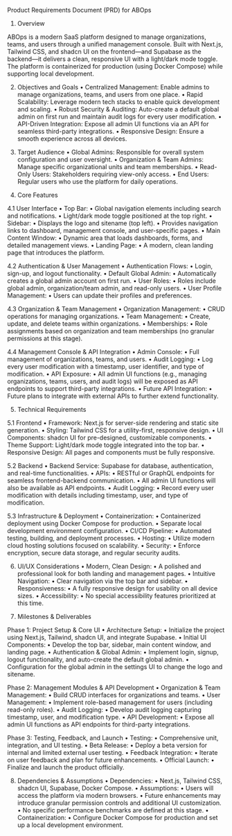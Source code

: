 
Product Requirements Document (PRD) for ABOps

1. Overview

ABOps is a modern SaaS platform designed to manage organizations, teams, and users through a unified management console. Built with Next.js, Tailwind CSS, and shadcn UI on the frontend—and Supabase as the backend—it delivers a clean, responsive UI with a light/dark mode toggle. The platform is containerized for production (using Docker Compose) while supporting local development.

2. Objectives and Goals
	•	Centralized Management: Enable admins to manage organizations, teams, and users from one place.
	•	Rapid Scalability: Leverage modern tech stacks to enable quick development and scaling.
	•	Robust Security & Auditing: Auto-create a default global admin on first run and maintain audit logs for every user modification.
	•	API-Driven Integration: Expose all admin UI functions via an API for seamless third-party integrations.
	•	Responsive Design: Ensure a smooth experience across all devices.

3. Target Audience
	•	Global Admins: Responsible for overall system configuration and user oversight.
	•	Organization & Team Admins: Manage specific organizational units and team memberships.
	•	Read-Only Users: Stakeholders requiring view-only access.
	•	End Users: Regular users who use the platform for daily operations.

4. Core Features

4.1 User Interface
	•	Top Bar:
	•	Global navigation elements including search and notifications.
	•	Light/dark mode toggle positioned at the top right.
	•	Sidebar:
	•	Displays the logo and sitename (top left).
	•	Provides navigation links to dashboard, management console, and user-specific pages.
	•	Main Content Window:
	•	Dynamic area that loads dashboards, forms, and detailed management views.
	•	Landing Page:
	•	A modern, clean landing page that introduces the platform.

4.2 Authentication & User Management
	•	Authentication Flows:
	•	Login, sign-up, and logout functionality.
	•	Default Global Admin:
	•	Automatically creates a global admin account on first run.
	•	User Roles:
	•	Roles include global admin, organization/team admin, and read-only users.
	•	User Profile Management:
	•	Users can update their profiles and preferences.

4.3 Organization & Team Management
	•	Organization Management:
	•	CRUD operations for managing organizations.
	•	Team Management:
	•	Create, update, and delete teams within organizations.
	•	Memberships:
	•	Role assignments based on organization and team memberships (no granular permissions at this stage).

4.4 Management Console & API Integration
	•	Admin Console:
	•	Full management of organizations, teams, and users.
	•	Audit Logging:
	•	Log every user modification with a timestamp, user identifier, and type of modification.
	•	API Exposure:
	•	All admin UI functions (e.g., managing organizations, teams, users, and audit logs) will be exposed as API endpoints to support third-party integrations.
	•	Future API Integration:
	•	Future plans to integrate with external APIs to further extend functionality.

5. Technical Requirements

5.1 Frontend
	•	Framework: Next.js for server-side rendering and static site generation.
	•	Styling: Tailwind CSS for a utility-first, responsive design.
	•	UI Components: shadcn UI for pre-designed, customizable components.
	•	Theme Support: Light/dark mode toggle integrated into the top bar.
	•	Responsive Design: All pages and components must be fully responsive.

5.2 Backend
	•	Backend Service: Supabase for database, authentication, and real-time functionalities.
	•	APIs:
	•	RESTful or GraphQL endpoints for seamless frontend-backend communication.
	•	All admin UI functions will also be available as API endpoints.
	•	Audit Logging:
	•	Record every user modification with details including timestamp, user, and type of modification.

5.3 Infrastructure & Deployment
	•	Containerization:
	•	Containerized deployment using Docker Compose for production.
	•	Separate local development environment configuration.
	•	CI/CD Pipeline:
	•	Automated testing, building, and deployment processes.
	•	Hosting:
	•	Utilize modern cloud hosting solutions focused on scalability.
	•	Security:
	•	Enforce encryption, secure data storage, and regular security audits.

6. UI/UX Considerations
	•	Modern, Clean Design:
	•	A polished and professional look for both landing and management pages.
	•	Intuitive Navigation:
	•	Clear navigation via the top bar and sidebar.
	•	Responsiveness:
	•	A fully responsive design for usability on all device sizes.
	•	Accessibility:
	•	No special accessibility features prioritized at this time.

7. Milestones & Deliverables

Phase 1: Project Setup & Core UI
	•	Architecture Setup:
	•	Initialize the project using Next.js, Tailwind, shadcn UI, and integrate Supabase.
	•	Initial UI Components:
	•	Develop the top bar, sidebar, main content window, and landing page.
	•	Authentication & Global Admin:
	•	Implement login, signup, logout functionality, and auto-create the default global admin.
	•	Configuration for the global admin in the settings UI to change the logo and sitename.

Phase 2: Management Modules & API Development
	•	Organization & Team Management:
	•	Build CRUD interfaces for organizations and teams.
	•	User Management:
	•	Implement role-based management for users (including read-only roles).
	•	Audit Logging:
	•	Develop audit logging capturing timestamp, user, and modification type.
	•	API Development:
	•	Expose all admin UI functions as API endpoints for third-party integrations.

Phase 3: Testing, Feedback, and Launch
	•	Testing:
	•	Comprehensive unit, integration, and UI testing.
	•	Beta Release:
	•	Deploy a beta version for internal and limited external user testing.
	•	Feedback Integration:
	•	Iterate on user feedback and plan for future enhancements.
	•	Official Launch:
	•	Finalize and launch the product officially.

8. Dependencies & Assumptions
	•	Dependencies:
	•	Next.js, Tailwind CSS, shadcn UI, Supabase, Docker Compose.
	•	Assumptions:
	•	Users will access the platform via modern browsers.
	•	Future enhancements may introduce granular permission controls and additional UI customization.
	•	No specific performance benchmarks are defined at this stage.
	•	Containerization:
	•	Configure Docker Compose for production and set up a local development environment.